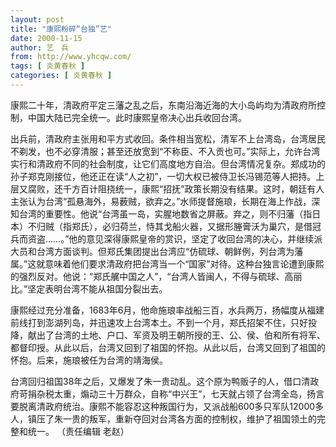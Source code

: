 ```yaml
---
layout: post
title: "康熙粉碎“台独”艺"
date: 2000-11-15
author: 艺　兵
from: http://www.yhcqw.com/
tags: [ 炎黄春秋 ]
categories: [ 炎黄春秋 ]
---
```




康熙二十年，清政府平定三藩之乱之后，东南沿海近海的大小岛屿均为清政府所控制，中国大陆已完全统一。此时康熙皇帝决心出兵收回台湾。


出兵前，清政府主张用和平方式收回。条件相当宽松，清军不上台湾岛，台湾居民不剃发，也不必穿清服；甚至还放宽到“不称臣、不入贡也可。”实际上，允许台湾实行和清政府不同的社会制度，让它们高度地方自治。但台湾情况复杂。郑成功的孙子郑克刚接位，他还正在读“人之初”，一切大权已被侍卫长冯锡范等人把持。上层又腐败，还千方百计阻挠统一，康熙“招抚”政策长期没有结果。这时，朝廷有人主张认为台湾“孤悬海外，易薮贼，欲弃之。”水师提督施琅，长期在海上作战，深知台湾的重要性。他说“台湾虽一岛，实腥地数省之屏蔽。弃之，则不归藩（指日本）不归贼（指郑氏），必归荷兰，恃其戈船火器，又据形塍膏沃为巢穴，是借冠兵而资盗……。”他的意见深得康熙皇帝的赏识，坚定了收回台湾的决心，并继续派大员和台湾方面谈判。但郑氏集团提出台湾应“仿硫球、朝鲜例，列台湾为藩属。”这就意味着他们要求清政府把台湾当一个“国家”对待。这种台独言论遭到康熙的强烈反对。他说：“郑氏艉中国之人”，“台湾人皆闽人，不得与硫球、高丽比。”坚定表明台湾不能从祖国分裂出去。


康熙经过充分准备，1683年6月，他命施琅率战船三百，水兵两万，扬幅度从福建前线打到澎湖列岛，并迅速攻上台湾本土。不到一个月，郑氏招架不住，只好投降，献出了台湾的土地、户口、军资及明王朝所授的王、公、侯、伯和所有将军、都督印授。从此以后，台湾又回到了祖国的怀抱。从此以后，台湾又回到了祖国的怀抱。后来，施琅被任为台湾的靖海侯。


台湾回归祖国38年之后，又爆发了朱一贵动乱。这个原为鸭贩子的人，借口清政府苛捐杂税太重，煽动三十万群众，自称“中兴王”，七天就占领了台湾全岛，扬言要脱离清政府统治。康熙不能容忍这种叛国行为，又派战船600多只军队12000多人，镇压了朱一贵的叛军，重新夺回对台湾各方面的控制权，维护了祖国领土的完整和统一。 
（责任编辑 老赵）


